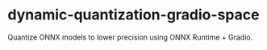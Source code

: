 # dynamic-quantization-gradio-space
Quantize ONNX models to lower precision using ONNX Runtime + Gradio.

